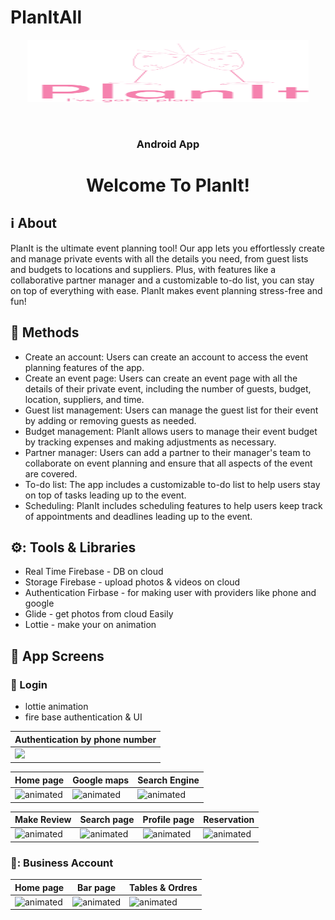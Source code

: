 # PlanItAll
<p align="center"><img src="app/src/main/res/drawable/logo.png" height="100" width="450"></p>
<br/>
<h3 align="center">Android App</h3>
<h1 align="center">Welcome To PlanIt!</h1>


## :information_source: About 
PlanIt is the ultimate event planning tool!
Our app lets you effortlessly create and manage private events with all the details you need, from guest lists and budgets to locations and suppliers.
Plus, with features like a collaborative partner manager and a customizable to-do list, you can stay on top of everything with ease.
PlanIt makes event planning stress-free and fun!
<br/>

## :space_invader: Methods
- Create an account: Users can create an account to access the event planning features of the app.
- Create an event page: Users can create an event page with all the details of their private event, including the number of guests, budget, location, suppliers, and time.
- Guest list management: Users can manage the guest list for their event by adding or removing guests as needed.
- Budget management: PlanIt allows users to manage their event budget by tracking expenses and making adjustments as necessary.
- Partner manager: Users can add a partner to their manager's team to collaborate on event planning and ensure that all aspects of the event are covered.
- To-do list: The app includes a customizable to-do list to help users stay on top of tasks leading up to the event.
- Scheduling: PlanIt includes scheduling features to help users keep track of appointments and deadlines leading up to the event.



## ⚙️: Tools & Libraries
- Real Time Firebase - DB on cloud
- Storage Firebase - upload photos & videos on cloud
- Authentication Firbase - for making user with providers like phone and google
- Glide - get photos from cloud Easily
- Lottie - make your on animation 

## :iphone: App Screens
### :calling: Login
- lottie animation
- fire base authentication & UI

|Authentication by phone number|
|---|
|<img src="[https://afekacollege-my.sharepoint.com/:i:/g/personal/sharon_fogel_s_afeka_ac_il/EU76wT1upPhNsNBlnkt8pI8BuDFYFbELI3jm9Wobwy5HCg?e=dBLSVp](https://lh3.googleusercontent.com/ilkCG_npqMV5fT0jjHTXitkfQzNncDVvDNdRrUMxaN7EQagGZJyTkA6qUTSMFdiHs1hVbsTQm1gJcEg2n-McBOGx802R9U6Nv7yuxiCTl-6dFS8HyHAnFViJbX0W4oUTWwMyXTd_Is145FsioiVpl6j25fieUMJXie6L8wNqgUHkkzIWYHYsg6RS8z_q61EPfuflwurncc17743GnUpv7ClSCYIZrdWNIrck8NeEe7KX3jhqXYusdFWHestyLcIstNpEMsCow112LJkybBgbYEvcp54CvYfauYJipn4zbwZIUN8iv-zbO5IfLahnr7gYM_UvWKMBaab8UUSLbDTLGT4asfcw4_q3C2MLNymZsmP63g-bNPNB621z7bRzP6e3_c4fKl3RzI3YXIrdPgjNS3Pfu6aDKlwep-gNAOIst-VyrCf-5xNKWqBYTeaVMcHR8zWkPtU6FG6EtUMGmx2RnJGYNvdHitR_Q2knwsyFv7IDs1Px4ccsvKZngwKgfQRrwZ_jd7OPhKlwv_VjXCSn1Yt-Bz810DYF5nnSp3qRO9LBzSNv4Td7UNpNKNEe89lod55y4XCN2XdKAgu4hEdYuLt_RA6ted0g6ZSZ_6e-tJS48RlZFyKDVo1J2MtXasBiVhDkwspVY1t6Yb3ZIY-ChCzU1UlYDt-YPYsMAuvjqxQejnQruepXDNoz9flcplnumnOD6Xuqd6FbwB0-wIdLs1WLmh1AkftI954uuuRcU98pARB4wRZee7QkVk06w8cQOavieBb8b0-4Du1GeRAN0x67arOjlO-7mfYBUCuMU4sVNtflIxk9s0e7acyUbDr62uQ7nxhe0cYugrEsdhxyzHxUYyAj6YTsr3xhj4ptp17cqj293BgKRaKuMJtYmyKjAHhdrVLGkA5fLesdAnijN7hb2umYca2t81qCFdoHMN6P4Eg5HLnMUEB4RyEh3GJpkrJDtrCULnKnyb_FRhJO=w429-h929-s-no?authuser=0)"/>|


|Home page|Google maps|Search Engine|
|---|---|---|
|<img src="https://afekacollege-my.sharepoint.com/:i:/g/personal/sharon_fogel_s_afeka_ac_il/EU76wT1upPhNsNBlnkt8pI8BuDFYFbELI3jm9Wobwy5HCg?e=dBLSVp" alt="animated"/>|<img src="https://media.giphy.com/media/k5mfcFpYSpWRowsUpa/giphy.gif" alt="animated"/>|<img src="https://media.giphy.com/media/hcfXtHdeXM7fYXM8n6/giphy.gif" alt="animated"/>

|Make Review|Search page|Profile page|Reservation|
|---|---|---|---|
|<img src="https://media.giphy.com/media/ft3nsXBNr740EJZgYK/giphy.gif" alt="animated"/>|<img src="https://media.giphy.com/media/H9ywaDxnJ1SxwtmGXe/giphy.gif" alt="animated"/>|<img src="https://media.giphy.com/media/a14Z5ys9IKUy2jL7tn/giphy.gif" alt="animated"/>|<img src="https://media.giphy.com/media/r65IN7S5jU9YHX0DU8/giphy.gif" alt="animated"/>

### 🍹: Business Account
|Home page|Bar page|Tables & Ordres|
|---|---|---|
|<img src="https://media.giphy.com/media/5h9RTI05Hmv1iDACAh/giphy.gif" alt="animated"/>|<img src="https://media.giphy.com/media/0KvyBJgiodaxMQGhfh/giphy.gif" alt="animated"/>|<img src="https://media.giphy.com/media/mEC8JQBXxZIO5TpPWL/giphy.gif" alt="animated"/>|
